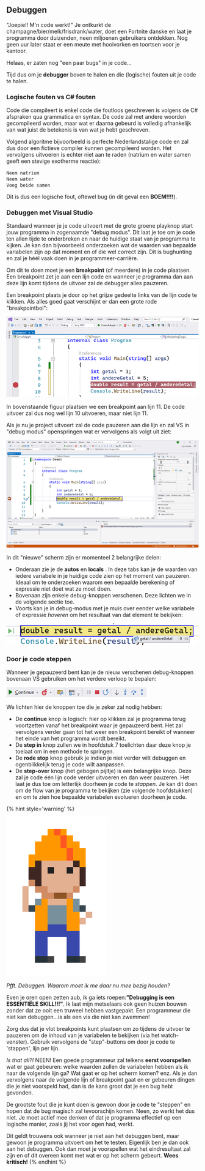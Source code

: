 ## Debuggen

"Joepie!! M'n code werkt!" Je ontkurkt de champagne/bier/melk/frisdrank/water, doet een Fortnite danske en laat je programma door duizenden, neen miljoenen gebruikers ontdekken. Nog geen uur later staat er een meute met hooivorken en toortsen voor je kantoor. 

Helaas, er zaten nog "een paar bugs" in je code...

Tijd dus om je **debugger** boven te halen en die (logische) fouten uit je code te halen.

### Logische fouten vs C# fouten

Code die compileert is enkel code die foutloos geschreven is volgens de C# afspraken qua grammatica en syntax. De code zal met andere woorden gecompileerd worden, maar wat er daarna gebeurd is volledig afhankelijk van wat juist de betekenis is van wat je hebt geschreven.

Volgend algoritme bijvoorbeeld is perfecte Nederlandstalige code en zal dus door een fictieve compiler kunnen gecompileerd worden. Het vervolgens uitvoeren is echter niet aan te raden (natrium en water samen geeft een stevige exotherme reactie):


```text
Neem natrium
Neem water
Voeg beide samen
```

Dit is dus een logische fout, oftewel bug (in dit geval een **BOEM!!!!**).



### Debuggen met Visual Studio

Standaard wanneer je je code uitvoert met de grote groene playknop start jouw programma in zogenaamde "debug modus". Dit laat je toe om je code ten allen tijde te onderbreken en naar de huidige staat van je programma te kijken. Je kan dan bijvoorbeeld onderzoeken wat de waarden van bepaalde variabelen zijn op dat moment en of die wel correct zijn. Dit is bughunting en zal je héél vaak doen in je programmeer-carrière. 

Om dit te doen moet je een **breakpoint** (of meerdere) in je code plaatsen. Een breakpoint zet je aan een lijn code en wanneer je programma dan aan deze lijn komt tijdens de uitvoer zal de debugger alles pauzeren.

Een breakpoint plaats je door op het grijze gedeelte links van de lijn code te klikken. Als alles goed gaat verschijnt er dan een grote rode "breakpointbol":

![De rode bol! Merk op dat je er ook meer dan één mag plaatsen. Iedere bol stelt een breakpoint voor waar de uitvoer zal stoppen als de code hier aankomt (wat later niet altijd het geval zal zijn wanneer we met loops en methoden leren programmeren).](../assets/1_csharpbasics/breakpoint.png)

In bovenstaande figuur plaatsen we een breakpoint aan lijn 11. De code uitvoer zal dus nog wel lijn 10 uitvoeren, maar niet lijn 11.


Als je nu je project uitvoert zal de code pauzeren aan die lijn en zal VS in "debug modus" openspringen wat er vervolgens als volgt uit ziet:

![Als je niet alle debugknoppen ziet kan je deze ook aanroepen via het "Debug" in het menu bovenaan.](../assets/1_csharpbasics/debugmode.png)

In dit "nieuwe" scherm zijn er momenteel 2 belangrijke delen:
* Onderaan zie je de **autos** en **locals** . In deze tabs kan je de waarden van iedere variabele in je huidige code zien op het moment van pauzeren. Ideaal om te onderzoeken waarom een bepaalde berekening of expressie niet doet wat ze moet doen.
* Bovenaan zijn enkele debug-knoppen verschenen. Deze lichten we in de volgende sectie toe.
* Voorts kan je in debug-modus met je muis over eender welke variabele of expressie *hoveren* om het resultaat van dat element te bekijken:

![Kan je trouwens verklaren waarom deze deling 0 geeft en niet 1.667?](../assets/1_csharpbasics/debugbug.png)



### Door je code steppen

Wanneer je gepauzeerd bent kan je de nieuw verschenen debug-knoppen bovenaan VS gebruiken om het verdere verloop te bepalen:

![Debug knoppen.](../assets/1_csharpbasics/debugmove.png)

We lichten hier de knoppen toe die je zeker zal nodig hebben:
* De **continue** knop is logisch: hier op klikken zal je programma terug voortzetten vanaf het breakpoint waar je gepauzeerd bent. Het zal vervolgens verder gaan tot het weer een breakpoint bereikt of wanneer het einde van het programma wordt bereikt.
* De **step in** knop zullen we in hoofdstuk 7 toelichten daar deze knop je toelaat om in een methode te springen.
* De **rode stop** knop gebruik je indien je niet verder wilt debuggen en ogenblikkelijk terug je code wilt aanpassen.
* De **step-over** knop (het gebogen pijltje) is een belangrijke knop. Deze zal je code één lijn code verder uitvoeren en dan weer pauzeren. Het laat je dus toe om letterlijk doorheen je code te *stappen*. Je kan dit doen om de flow van je programma te bekijken (zie volgende hoofdstukken) en om te zien hoe bepaalde variabelen evolueren doorheen je code. 


{% hint style='warning' %}

![](../assets/attention.png)

*Pfft. Debuggen. Waarom moet ik me daar nu mee bezig houden?* 

Even je oren open zetten aub, ik ga iets roepen:**"Debugging is een ESSENTIËLE SKILL!!!"**. Ik laat mijn metselaars ook geen huizen bouwen zonder dat ze ooit een truweel hebben vastgepakt. Een programmeur die niet kan debuggen...is als een vis die niet kan zwemmen!
 
 Zorg dus dat je vlot breakpoints kunt plaatsen om zo tijdens de uitvoer te pauzeren om de inhoud van je variabelen te bekijken (via het watch-venster). Gebruik vervolgens de "step"-buttons om door je code te 'stappen', lijn per lijn.

 *Is that all?!* NEEN! Een goede programmeur zal telkens **eerst voorspellen** wat er gaat gebeuren: welke waarden zullen de variabelen hebben als ik naar de volgende lijn ga? Wat gaat er op het scherm komen? enz. Als je dan vervolgens naar de volgende lijn of breakpoint gaat en er gebeuren dingen die je niet voorspeld had, dan is de kans groot dat je een bug hebt gevonden.

 De grootste fout die je kunt doen is gewoon door je code te "steppen" en hopen dat de bug magisch zal tevoorschijn komen. Neen, zo werkt het dus niet. Je moet actief mee denken of dat je programma effectief op een logische manier, zoals jij het voor ogen had, werkt. 

 Dit geldt trouwens ook wanneer je niet aan het debuggen bent, maar gewoon je programma uitvoert om het te testen. Eigenlijk ben je dan ook aan het debuggen. Ook dan moet je voorspellen wat het eindresultaat zal zijn en of dit overeen komt met wat er op het scherm gebeurt. **Wees kritisch!**
{% endhint %}




